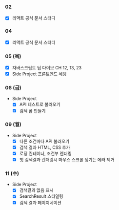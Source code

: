### 02

- [x] 리액트 공식 문서 스터디

### 04

- [x] 리액트 공식 문서 스터디

### 05 (목)

- [x] 자바스크립트 딥 다이브 CH 12, 13, 23
- [x] Side Project 프론트엔드 세팅

### 06 (금)

- Side Project
  - [x] API 테스트로 불러오기
  - [x] 검색 폼 만들기

### 09 (월)

- Side Project
  - [x] 다른 조건마다 API 불러오기
  - [x] 검색 결과 HTML, CSS 추가
  - [x] 로딩 컨테이너, 조건부 렌더링
  - [x] 첫 검색결과 렌더링시 마우스 스크롤 생기는 에러 제거

### 11 (수)

- Side Project
  - [x] 검색결과 없음 표시
  - [x] SearchResult 스타일링
  - [x] 검색 결과 페이지네이션
